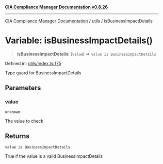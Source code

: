 [**CIA Compliance Manager Documentation v0.8.26**](../../README.md)

***

[CIA Compliance Manager Documentation](../../modules.md) / [utils](../README.md) / isBusinessImpactDetails

# Variable: isBusinessImpactDetails()

> **isBusinessImpactDetails**: (`value`) => `value is BusinessImpactDetails`

Defined in: [utils/index.ts:175](https://github.com/Hack23/cia-compliance-manager/blob/168f1311621722afef33b264085d8ac99d4a3213/src/utils/index.ts#L175)

Type guard for BusinessImpactDetails

## Parameters

### value

`unknown`

The value to check

## Returns

`value is BusinessImpactDetails`

True if the value is a valid BusinessImpactDetails
